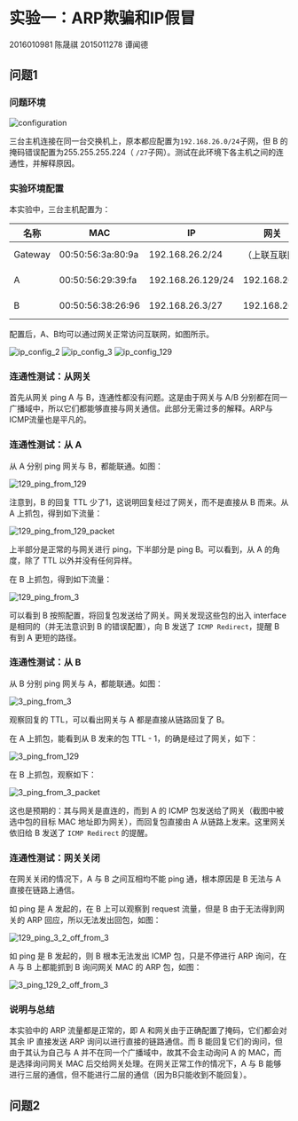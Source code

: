 # 实验一：ARP欺骗和IP假冒

2016010981 陈晟祺
2015011278 谭闻德

## 问题1

### 问题环境

![configuration](config.png)

三台主机连接在同一台交换机上，原本都应配置为`192.168.26.0/24`子网，但 B 的掩码错误配置为255.255.255.224（ `/27`子网）。测试在此环境下各主机之间的连通性，并解释原因。

### 实验环境配置

本实验中，三台主机配置为：

| 名称    | MAC               | IP                | 网关           | 操作系统     |
| ------- | ----------------- | ----------------- | -------------- | ------------ |
| Gateway | 00:50:56:3a:80:9a | 192.168.26.2/24   | （上联互联网） | Ubuntu 16.04 |
| A       | 00:50:56:29:39:fa | 192.168.26.129/24 | 192.168.26.2   | Windows 10   |
| B       | 00:50:56:38:26:96 | 192.168.26.3/27   | 192.168.26.2   | Windows XP   |

配置后，A、B均可以通过网关正常访问互联网，如图所示。

![ip_config_2](ip_config_2.jpg)
![ip_config_3](ip_config_3.jpg)
![ip_config_129](ip_config_129.jpg)

### 连通性测试：从网关

首先从网关 ping A 与 B，连通性都没有问题。这是由于网关与 A/B 分别都在同一广播域中，所以它们都能够直接与网关通信。此部分无需过多的解释。ARP与ICMP流量也是平凡的。

### 连通性测试：从 A

从 A 分别 ping 网关与 B，都能联通。如图：

![129_ping_from_129](129_ping_from_129.jpg)

注意到，B 的回复 TTL 少了1，这说明回复经过了网关，而不是直接从 B 而来。从 A 上抓包，得到如下流量：

![129_ping_from_129_packet](129_ping_from_129_packet.jpg)

上半部分是正常的与网关进行 ping，下半部分是 ping B。可以看到，从 A 的角度，除了 TTL 以外并没有任何异样。

在 B 上抓包，得到如下流量：

![129_ping_from_3](129_ping_from_3.jpg)

可以看到 B 按照配置，将回复包发送给了网关。网关发现这些包的出入 interface 是相同的（并无法意识到 B 的错误配置），向 B 发送了 `ICMP Redirect`，提醒 B 有到 A 更短的路径。

### 连通性测试：从 B

从 B 分别 ping 网关与 A，都能联通。如图：

![3_ping_from_3](3_ping_from_3.jpg)

观察回复的 TTL，可以看出网关与 A 都是直接从链路回复了 B。

在 A 上抓包，能看到从 B 发来的包 TTL - 1，的确是经过了网关，如下：

![3_ping_from_129](3_ping_from_129.jpg)

在 B 上抓包，观察如下：

![3_ping_from_3_packet](3_ping_from_3_packet.jpg)

这也是预期的：其与网关是直连的，而到 A 的 ICMP 包发送给了网关（截图中被选中包的目标 MAC 地址即为网关），而回复包直接由 A 从链路上发来。这里网关依旧给 B 发送了 `ICMP Redirect` 的提醒。

### 连通性测试：网关关闭

在网关关闭的情况下，A 与 B 之间互相均不能 ping 通，根本原因是 B 无法与 A 直接在链路上通信。

如 ping 是 A 发起的，在 B 上可以观察到 request 流量，但是 B 由于无法得到网关的 ARP 回应，所以无法发出回包，如图：

![129_ping_3_2_off_from_3](129_ping_3_2_off_from_3.jpg)

如 ping 是 B 发起的，则 B 根本无法发出 ICMP 包，只是不停进行 ARP 询问，在 A 与 B 上都能抓到 B 询问网关 MAC 的 ARP 包，如图：

![3_ping_129_2_off_from_3](3_ping_129_2_off_from_3.jpg)

### 说明与总结

本实验中的 ARP 流量都是正常的，即 A 和网关由于正确配置了掩码，它们都会对其余 IP 直接发送 ARP 询问以进行直接的链路通信。而 B 能回复它们的询问，但由于其认为自己与 A 并不在同一个广播域中，故其不会主动询问 A 的 MAC，而是选择询问网关 MAC 后交给网关处理。在网关正常工作的情况下，A 与 B 能够进行三层的通信，但不能进行二层的通信（因为B只能收到不能回复）。

## 问题2